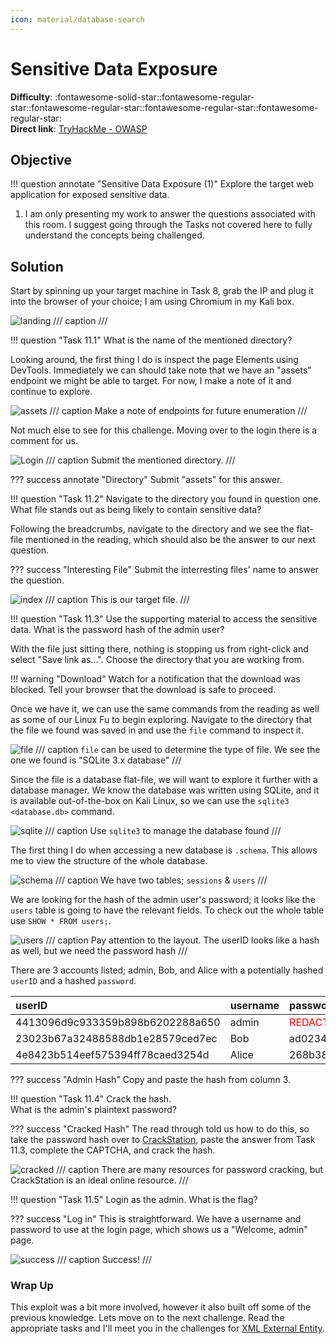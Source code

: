```yaml
---
icon: material/database-search
---
```


# Sensitive Data Exposure

**Difficulty**: :fontawesome-solid-star::fontawesome-regular-star::fontawesome-regular-star::fontawesome-regular-star::fontawesome-regular-star:<br/>
**Direct link**: [TryHackMe - OWASP](https://tryhackme.com/room/owasptop10)

## Objective

!!! question annotate "Sensitive Data Exposure (1)"
    Explore the target web application for exposed sensitive data.

1.  I am only presenting my work to answer the questions associated with this room. I suggest going through the Tasks not covered here to fully understand the concepts being challenged. 

## Solution

Start by spinning up your target machine in Task 8, grab the IP and plug it into the browser of your choice; I am using Chromium in my Kali box. 

![landing](../img/objectives/o3/landing.png)
/// caption
///

!!! question "Task 11.1"
    What is the name of the mentioned directory?

Looking around, the first thing I do is inspect the page Elements using DevTools. Immediately we can should take note that we have an "assets" endpoint we might be able to target. For now, I make a note of it and continue to explore. 

![assets](../img/objectives/o3/assets.png)
/// caption
Make a note of endpoints for future enumeration
///

Not much else to see for this challenge. Moving over to the login there is a comment for us.<br/>

![Login](../img/objectives/o3/login-page.png)
/// caption
Submit the mentioned directory.
///

??? success annotate "Directory"
    Submit "assets" for this answer.

!!! question "Task 11.2"
    Navigate to the directory you found in question one. What file stands out as being likely to contain sensitive data?

Following the breadcrumbs, navigate to the directory and we see the flat-file mentioned in the reading, which should also be the answer to our next question. 

??? success "Interesting File"
    Submit the interresting files' name to answer the question.

![index](../img/objectives/o3/index.png)
/// caption
This is our target file.
///

!!! question "Task 11.3"
    Use the supporting material to access the sensitive data. What is the password hash of the admin user?

With the file just sitting there, nothing is stopping us from right-click and select "Save link as...". Choose the directory that you are working from. 

!!! warning "Download"
    Watch for a notification that the download was blocked. Tell your browser that the download is safe to proceed.

Once we have it, we can use the same commands from the reading as well as some of our Linux Fu to begin exploring. Navigate to the directory that the file we found was saved in and use the `file` command to inspect it. 

![file](../img/objectives/o3/file.png)
/// caption
`file` can be used to determine the type of file. We see the one we found is "SQLite 3.x database"
///

Since the file is a database flat-file, we will want to explore it further with a database manager. We know the database was written using SQLite, and it is available out-of-the-box on Kali Linux, so we can use the `sqlite3 <database.db>` command.

![sqlite](../img/objectives/o3/sqlite.png)
/// caption
Use `sqlite3` to manage the database found
///

The first thing I do when accessing a new database is `.schema`. This allows me to view the structure of the whole database. 

![schema](../img/objectives/o3/schema.png)
/// caption
We have two tables; `sessions` & `users`
///

We are looking for the hash of the admin user's password; it looks like the `users` table is going to have the relevant fields. To check out the whole table use `SHOW * FROM users;`.

![users](../img/objectives/o3/users-table.png)
/// caption
Pay attention to the layout. The userID looks like a hash as well, but we need the password hash
///

There are 3 accounts listed; admin, Bob, and Alice with a potentially hashed `userID` and a hashed `password`.

| userID                           | username | password                         | admin |
| :------------------------------- | :------- | :------------------------------- | :---- |
| 4413096d9c933359b898b6202288a650 | admin    | <span style="color: red;">REDACTED</span>                         | 1     |
| 23023b67a32488588db1e28579ced7ec | Bob      | ad0234829205b9033196ba818f7a872b | 1     |      
| 4e8423b514eef575394ff78caed3254d | Alice    | 268b38ca7b84f44fa0a6cdc86e6301e0 | 0     |

??? success "Admin Hash"
    Copy and paste the hash from column 3.

!!! question "Task 11.4"
    Crack the hash.<br/>
    What is the admin's plaintext password?

??? success "Cracked Hash"
    The read through told us how to do this, so take the password hash over to [CrackStation](https://crackstation.net/), paste the answer from Task 11.3, complete the CAPTCHA, and crack the hash.

![cracked](../img/objectives/o3/cracked.png)
/// caption
There are many resources for password cracking, but CrackStation is an ideal online resource.
///

!!! question "Task 11.5"
    Login as the admin. What is the flag?

??? success "Log in"
    This is straightforward. We have a username and password to use at the login page, which shows us a "Welcome, admin" page.

![success](../img/objectives/o3/success.png)
/// caption
Success!
///

### Wrap Up

This exploit was a bit more involved, however it also built off some of the previous knowledge. Lets move on to the next challenge. Read the appropriate tasks and I'll meet you in the challenges for [XML External Entity](./o4.md).